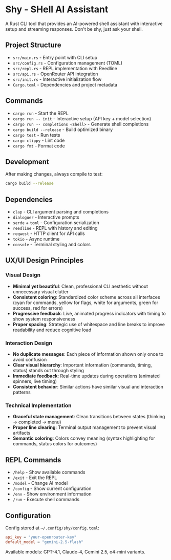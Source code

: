 # Shy - SHell AI Assistant

A Rust CLI tool that provides an AI-powered shell assistant with interactive setup and streaming responses. Don't be shy, just ask your shell.

## Project Structure
- `src/main.rs` - Entry point with CLI setup
- `src/config.rs` - Configuration management (TOML)
- `src/repl.rs` - REPL implementation with Reedline
- `src/api.rs` - OpenRouter API integration
- `src/init.rs` - Interactive initialization flow
- `Cargo.toml` - Dependencies and project metadata

## Commands
- `cargo run` - Start the REPL
- `cargo run -- init` - Interactive setup (API key + model selection)
- `cargo run -- completions <shell>` - Generate shell completions
- `cargo build --release` - Build optimized binary
- `cargo test` - Run tests
- `cargo clippy` - Lint code
- `cargo fmt` - Format code

## Development
After making changes, always compile to test:
```bash
cargo build --release
```

## Dependencies
- `clap` - CLI argument parsing and completions
- `dialoguer` - Interactive prompts
- `serde` + `toml` - Configuration serialization
- `reedline` - REPL with history and editing
- `reqwest` - HTTP client for API calls
- `tokio` - Async runtime
- `console` - Terminal styling and colors

## UX/UI Design Principles

### Visual Design
- **Minimal yet beautiful**: Clean, professional CLI aesthetic without unnecessary visual clutter
- **Consistent coloring**: Standardized color scheme across all interfaces (cyan for commands, yellow for flags, white for arguments, green for success, red for errors)
- **Progressive feedback**: Live, animated progress indicators with timing to show system responsiveness
- **Proper spacing**: Strategic use of whitespace and line breaks to improve readability and reduce cognitive load

### Interaction Design  
- **No duplicate messages**: Each piece of information shown only once to avoid confusion
- **Clear visual hierarchy**: Important information (commands, timing, status) stands out through styling
- **Immediate feedback**: Real-time updates during operations (animated spinners, live timing)
- **Consistent behavior**: Similar actions have similar visual and interaction patterns

### Technical Implementation
- **Graceful state management**: Clean transitions between states (thinking → completed → menu)
- **Proper line clearing**: Terminal output management to prevent visual artifacts
- **Semantic coloring**: Colors convey meaning (syntax highlighting for commands, status colors for outcomes)

## REPL Commands
- `/help` - Show available commands
- `/exit` - Exit the REPL
- `/model` - Change AI model
- `/config` - Show current configuration
- `/env` - Show environment information
- `/run` - Execute shell commands

## Configuration
Config stored at `~/.config/shy/config.toml`:
```toml
api_key = "your-openrouter-key"
default_model = "gemini-2.5-flash"
```

Available models: GPT-4.1, Claude-4, Gemini 2.5, o4-mini variants.